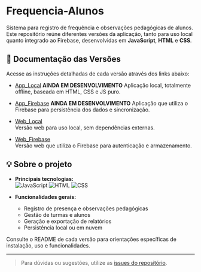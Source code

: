 # Frequencia-Alunos

Sistema para registro de frequência e observações pedagógicas de alunos. Este repositório reúne diferentes versões da aplicação, tanto para uso local quanto integrado ao Firebase, desenvolvidas em **JavaScript**, **HTML** e **CSS**.

## 📂 Documentação das Versões

Acesse as instruções detalhadas de cada versão através dos links abaixo:

- [App_Local](./App_Local/readme.md)  **AINDA EM DESENVOLVIMENTO**
  Aplicação local, totalmente offline, baseada em HTML, CSS e JS puro.

- [App_Firebase](./App_Firebase/readme.md)  **AINDA EM DESENVOLVIMENTO**
  Aplicação que utiliza o Firebase para persistência dos dados e sincronização.

- [Web_Local](./Web_Local/readme.md)  
  Versão web para uso local, sem dependências externas.

- [Web_Firebase](./Web_Firebase/readme.md)  
  Versão web que utiliza o Firebase para autenticação e armazenamento.

## 💡 Sobre o projeto

- **Principais tecnologias:**  
  ![JavaScript](https://img.shields.io/badge/JavaScript-72.3%25-yellow?style=flat-square) 
  ![HTML](https://img.shields.io/badge/HTML-23%25-orange?style=flat-square) 
  ![CSS](https://img.shields.io/badge/CSS-4.7%25-blue?style=flat-square)

- **Funcionalidades gerais:**  
  - Registro de presença e observações pedagógicas
  - Gestão de turmas e alunos
  - Geração e exportação de relatórios
  - Persistência local ou em nuvem

Consulte o README de cada versão para orientações específicas de instalação, uso e funcionalidades.

---


> Para dúvidas ou sugestões, utilize as [issues do repositório](https://github.com/franciscoclaudio/Frequencia-Alunos/issues).

